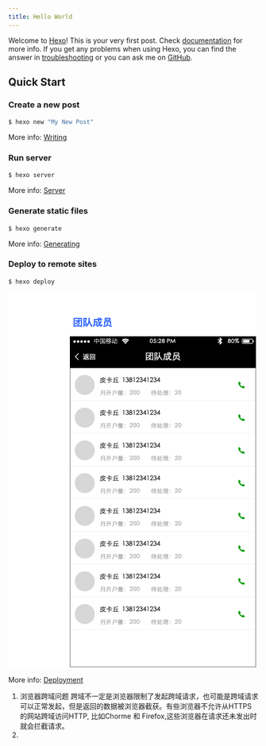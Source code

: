 ```yaml
---
title: Hello World
---
```

Welcome to [Hexo](https://hexo.io/)! This is your very first post. Check [documentation](https://hexo.io/docs/) for more info. If you get any problems when using Hexo, you can find the answer in [troubleshooting](https://hexo.io/docs/troubleshooting.html) or you can ask me on [GitHub](https://github.com/hexojs/hexo/issues).

## Quick Start

### Create a new post

``` bash
$ hexo new "My New Post"
```

More info: [Writing](https://hexo.io/docs/writing.html)

### Run server

``` bash
$ hexo server
```

More info: [Server](https://hexo.io/docs/server.html)

### Generate static files

``` bash
$ hexo generate
```

More info: [Generating](https://hexo.io/docs/generating.html)

### Deploy to remote sites

``` bash
$ hexo deploy
```

![团队成员](/media/%E5%9B%A2%E9%98%9F%E6%88%90%E5%91%98.png)



More info: [Deployment](https://hexo.io/docs/deployment.html)


1. 浏览器跨域问题 跨域不一定是浏览器限制了发起跨域请求，也可能是跨域请求可以正常发起，但是返回的数据被浏览器截获。有些浏览器不允许从HTTPS的网站跨域访问HTTP, 比如Chorme 和 Firefox,这些浏览器在请求还未发出时就会拦截请求。 
2. 




